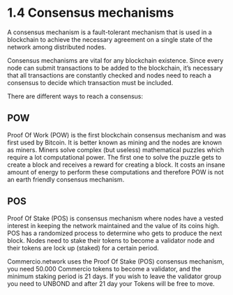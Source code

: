 # 1.4 Consensus mechanisms

A consensus mechanism is a fault-tolerant mechanism that is used in a blockchain to achieve the necessary agreement on a single state of the network among distributed nodes.

Consensus mechanisms are vital for any blockchain existence.  Since every node can submit transactions to be added to the blockchain, it’s necessary that all transactions are constantly checked and nodes need to reach a consensus to decide which transaction must be included.

There are different ways to reach a consensus:

## POW

Proof Of Work (POW) is the first blockchain consensus mechanism and was first used by Bitcoin.  It is better known as mining and the nodes are known as miners. Miners solve complex (but useless) mathematical puzzles which require a lot computational power. The first one to solve the puzzle gets to create a block and receives a reward for creating a block. It costs an insane amount of energy to perform these computations and therefore POW is not an earth friendly consensus mechanism.

## POS

Proof Of Stake (POS) is consensus mechanism where nodes have a vested interest in keeping the network maintained and the value of its coins high.
POS has a randomized process to determine who gets to produce the next block.
Nodes need to stake their tokens to become a validator node and their tokens are lock up (staked) for a certain period.

Commercio.network uses the Proof Of Stake (POS) consensus mechanism, you need 50.000 Commercio tokens to become a validator, and the minimum staking period is 21 days. If you wish to leave the validator group you need to UNBOND and after 21 day your Tokens will be free to move.
